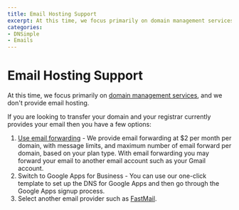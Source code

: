 ```yaml
---
title: Email Hosting Support
excerpt: At this time, we focus primarily on domain management services and we don't provide email hosting. 
categories:
- DNSimple
- Emails
---
```


# Email Hosting Support

At this time, we focus primarily on [domain management services](/articles/dnsimple-services), and we don't provide email hosting.

If you are looking to transfer your domain and your registrar currently provides your email then you have a few options:

1. [Use email forwarding](/articles/email-forwarding) - We provide email forwarding at $2 per month per domain, with message limits, and maximum number of email forward per domain, based on your plan type. With email forwarding you may forward your email to another email account such as your Gmail account.
1. Switch to Google Apps for Business - You can use our one-click template to set up the DNS for Google Apps and then go through the Google Apps signup process.
1. Select another email provider such as [FastMail](https://www.fastmail.fm/).
